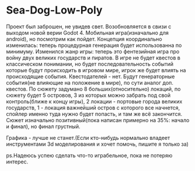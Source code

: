 # Sea-Dog-Low-Poly
Проект был заброшен, не увидев свет.
Возобновляется в свизи с выходом новой верии Godot 4. Мобильная игра(изначально для android), но посмотрим как пойдет.
Концепция координально изменилась: теперь процедурная генерация будет использованна по минимуму.
Изменился жанр игры: теперь это фентезийная игра про войну двух великих государств и пиратов.
В игре не будет квестов в классическом понимании, но будет последовательность событий которые будут происходить в игровом мире,
игрок же будет влиять на происходящие события. Квестодателей - нет.
Будут генераторные события(не влияющие на положение в мире), по сути аналог доп. квестов.
По сюжету задумано 8 больших(относительно) локаций, по сюжету будет 5 островов, 3 из которых можно забрать под свой контроль(ближе к концу игры),
2 локации - портовые города великих государств, 1 - локация важнейший остров с которого все начнется, спойлер именно туда нужно будет попасть,
и там же всё закончится. Сюжет изначально позитивный(пока написан примерно на 35%: начало и финал), но финал грустный.

Графика - лучше не станет.(Если кто-нибудь нормально владеет инструментами 3d моделирования и хочет помочь, пишите я только за)

ps.Надеюсь успею сделать что-то играбельное, пока не потеряю интерес.
